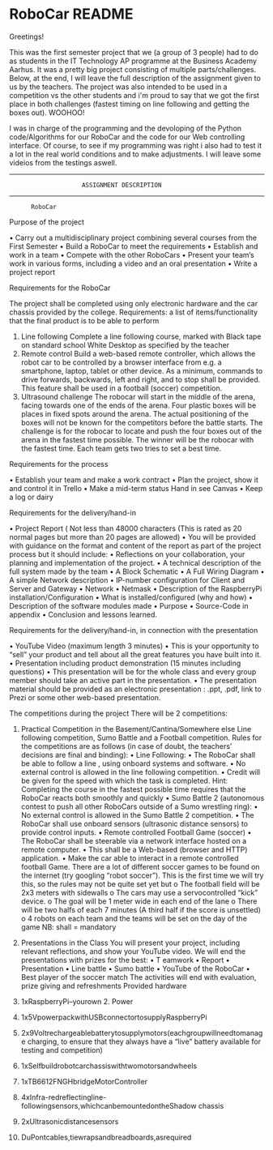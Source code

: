 # RoboCar README

Greetings!

This was the first semester project that we (a group of 3 people) had to do as students in the IT Technology AP programme at the Business Academy Aarhus. It was a pretty big project consisting of multiple parts/challenges. Below, at the end, I will leave the full description of the assignment given to us by the teachers. The project was also intended to be used in a competition vs the other students and i'm proud to say that we got the first place in both challenges (fastest timing on line following and getting the boxes out). WOOHOO!

I was in charge of the programming and the devoloping of the Python code/Algorithms for our RoboCar and the code for our Web controlling interface. Of course, to see if my programming was right i also had to test it a lot in the real world conditions and to make adjustments. I will leave some videios from the testings aswell.



----------------------------------------------------------------------------

                        ASSIGNMENT DESCRIPTION

----------------------------------------------------------------------------  

          RoboCar


Purpose of the project

• Carry out a multidisciplinary project combining several courses from the First Semester
• Build a RoboCar to meet the requirements
• Establish and work in a team
• Compete with the other RoboCars
• Present your team’s work in various forms, including a video and an oral presentation
• Write a project report


Requirements for the RoboCar

The project shall be completed using only electronic hardware and the car chassis provided by the college.
Requirements: a list of items/functionality that the final product is to be able to perform
1) Line following
Complete a line following course, marked with Black tape on standard school White Desktop as specified by the teacher
2) Remote control
Build a web-based remote controller, which allows the robot car to be controlled by a browser interface from e.g. a smartphone, laptop, tablet or other device. As a minimum, commands to drive forwards, backwards, left and right, and to stop shall be provided. This feature shall be used in a football (soccer) competition.
3) Ultrasound challenge
The robocar will start in the middle of the arena, facing towards one of the ends of the arena. Four plastic boxes will be places in fixed spots around the arena. The actual positioning of the boxes will not be known for the competitors before the battle starts.
The challenge is for the robocar to locate and push the four boxes out of the arena in the fastest time possible.
The winner will be the robocar with the fastest time.
Each team gets two tries to set a best time.


Requirements for the process

• Establish your team and make a work contract
• Plan the project, show it and control it in Trello
• Make a mid-term status Hand in see Canvas
• Keep a log or dairy

Requirements for the delivery/hand-in

 • Project Report ( Not less than 48000 characters (This is rated as 20 normal pages but more than 20 pages are allowed)
    • You will be provided with guidance on the format and content of the report as part of the project process but it should include:
       • Reflections on your collaboration, your planning and implementation of the project.
       • A technical description of the full system made by the team
         • A Block Schematic
         • A Full Wiring Diagram
         • A simple Network description
            • IP-number configuration for Client and Server and Gateway
                • Network
                • Netmask
            • Description of the RaspberryPi installation/Configuration
                • What is installed/configured (why and how)
            • Description of the software modules made
                • Purpose
                • Source-Code in appendix
            • Conclusion and lessons learned.

  Requirements for the delivery/hand-in, in connection with the presentation

• YouTube Video (maximum length 3 minutes)
    • This is your opportunity to “sell” your product and tell about all the great features you have built into it.
• Presentation including product demonstration (15 minutes including questions)
    • This presentation will be for the whole class and every group member should take an active part in the presentation.
    • The presentation material should be provided as an electronic presentation : .ppt, .pdf, link to Prezi or some other web-based presentation.

  The competitions during the project There will be 2 competitions:
 1. Practical Competition in the Basement/Cantina/Somewhere else
 Line following competition, Sumo Battle and a Football competition.
Rules for the competitions are as follows (in case of doubt, the teachers’ decisions are final and binding):
 • Line Following:
• The RoboCar shall be able to follow a line , using onboard systems and software.
• No external control is allowed in the line following competition.
• Credit will be given for the speed with which the task is completed. Hint: Completing
the course in the fastest possible time requires that the RoboCar reacts both smoothly
and quickly
• Sumo Battle 2 (autonomous contest to push all other RoboCars outside of a Sumo wrestling ring):
• No external control is allowed in the Sumo Battle 2 competition.
• The RoboCar shall use onboard sensors (ultrasonic distance sensors) to provide
control inputs.
• Remote controlled Football Game (soccer)
• The RoboCar shall be steerable via a network interface hosted on a remote computer.
• This shall be a Web-based (browser and HTTP) application.
• Make the car able to interact in a remote controlled football Game. There are a lot of
different soccer games to be found on the internet (try googling “robot soccer”). This is the first time we will try this, so the rules may not be quite set yet but
 o The football field will be 2x3 meters with sidewalls
o The cars may use a servocontrolled “kick” device.
o The goal will be 1 meter wide in each end of the lane
o There will be two halfs of each 7 minutes (A third half if the score is unsettled) o 4 robots on each team and the teams will be set on the day of the game
  NB: shall = mandatory

2. Presentations in the Class
 You will present your project, including relevant reflections, and show your YouTube video. We will end the presentations with prizes for the best:
 • T eamwork
• Report
• Presentation
• Line battle
• Sumo battle
• YouTube of the RoboCar
• Best player of the soccer match
 The activities will end with evaluation, prize giving and refreshments Provided hardware
 1. 1xRaspberryPi–yourown 2. Power
 1. 1x5VpowerpackwithUSBconnectortosupplyRaspberryPi
2. 2x9Voltrechargeablebatterytosupplymotors(eachgroupwillneedtomanage charging, to ensure that they always have a “live” battery available for testing and
competition)
 3. 1xSelfbuildrobotcarchassiswithtwomotorsandwheels
4. 1xTB6612FNGHbridgeMotorController
5. 4xInfra-redreflectingline-followingsensors,whichcanbemountedontheShadow
chassis
6. 2xUltrasonicdistancesensors
7. DuPontcables,tiewrapsandbreadboards,asrequired
